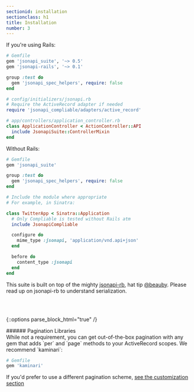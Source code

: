 ```yaml
---
sectionid: installation
sectionclass: h1
title: Installation
number: 3
---
```


If you're using Rails:

```ruby
# Gemfile
gem 'jsonapi_suite', '~> 0.5'
gem 'jsonapi-rails', '~> 0.1'

group :test do
  gem 'jsonapi_spec_helpers', require: false
end

# config/initializers/jsonapi.rb
# Require the ActiveRecord adapter if needed
require 'jsonapi_compliable/adapters/active_record'

# app/controllers/application_controller.rb
class ApplicationController < ActionController::API
  include JsonapiSuite::ControllerMixin
end
```

Without Rails:

```ruby
# Gemfile
gem 'jsonapi_suite'

group :test do
  gem 'jsonapi_spec_helpers', require: false
end

# Include the module where appropriate
# For example, in Sinatra:

class TwitterApp < Sinatra::Application
  # Only Compliable is tested without Rails atm
  include JsonapiCompliable

  configure do
    mime_type :jsonapi, 'application/vnd.api+json'
  end

  before do
    content_type :jsonapi
  end
end
```

This suite is built on top of the mighty [jsonapi-rb](http://jsonapi-rb.org),
 hat tip [@beauby](https://github.com/beauby). Please read up on
 jsonapi-rb to understand serialization.

 <div style="height: 2rem;"></div>

{::options parse_block_html="true" /}
<div class='note info'>
###### Pagination Libraries
  <div class='note-content'>
  While not a requirement, you can get out-of-the-box pagination with any gem that adds `per` and `page` methods to your ActiveRecord scopes. We recommend `kaminari`:

```ruby
# Gemfile
gem 'kaminari'
```

  If you'd prefer to use a different pagination scheme, [see the
  customization section](#without-kaminari)
  </div>
</div>
<div style="height: 20rem;" />
